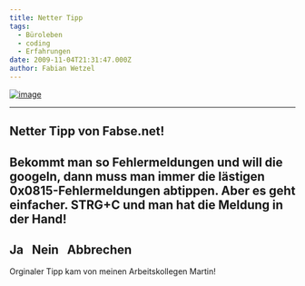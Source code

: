 ```yaml
---
title: Netter Tipp
tags:
  - Büroleben
  - coding
  - Erfahrungen
date: 2009-11-04T21:31:47.000Z
author: Fabian Wetzel
---
```


[![image](https://az275061.vo.msecnd.net/blogmedia/2009/11/image_thumb.png "image")](https://az275061.vo.msecnd.net/blogmedia/2009/11/image31.png) 

---------------------------   
Netter Tipp von Fabse.net!    
---------------------------    
Bekommt man so Fehlermeldungen und will die googeln, dann muss man immer die lästigen 0x0815-Fehlermeldungen abtippen. Aber es geht einfacher. STRG+C und man hat die Meldung in der Hand!    
---------------------------    
Ja&#160;&#160; Nein&#160;&#160; Abbrechen&#160;&#160; 
---------------------------

Orginaler Tipp kam von meinen Arbeitskollegen Martin!


